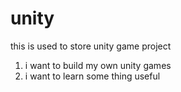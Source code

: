unity
=====

this is used to store unity game project

1. i want to build my own unity games
2. i want to learn some thing useful
